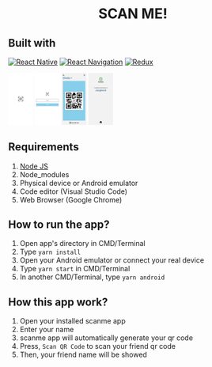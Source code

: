 <h1 align="center">SCAN ME!</h1>


## Built with
[![React Native](https://img.shields.io/badge/React_Native-0.63.4-blue.svg?style=rounded-square)](https://reactnative.dev/)
[![React Navigation](https://img.shields.io/badge/React%20Navigation-v5.9.2-orange)](https://reactnavigation.org/)
[![Redux](https://img.shields.io/badge/Redux-v4.0.5-purple.svg?style=rounded-square)](https://redux.js.org/)


<img src="src/assets/screenshoot/splashscreen.jpg" width="50">
<img src="src/assets/screenshoot/login.jpg" width="50">
<img src="src/assets/screenshoot/home.jpg" width="50">
<img src="src/assets/screenshoot/success.jpg" width="50">

## Requirements
1. <a href="https://nodejs.org/en/download/">Node JS</a>
2. Node_modules
3. Physical device or Android emulator
4. Code editor (Visual Studio Code)
5. Web Browser (Google Chrome)

## How to run the app?
1. Open app's directory in CMD/Terminal
2. Type `yarn install`
3. Open your Android emulator or connect your real device
4. Type `yarn start` in CMD/Terminal
5. In another CMD/Terminal, type `yarn android`

## How this app work?
1. Open your installed scanme app
2. Enter your name
3. scanme app will automatically generate your qr code
4. Press, `Scan QR Code` to scan your friend qr code
5. Then, your friend name will be showed
